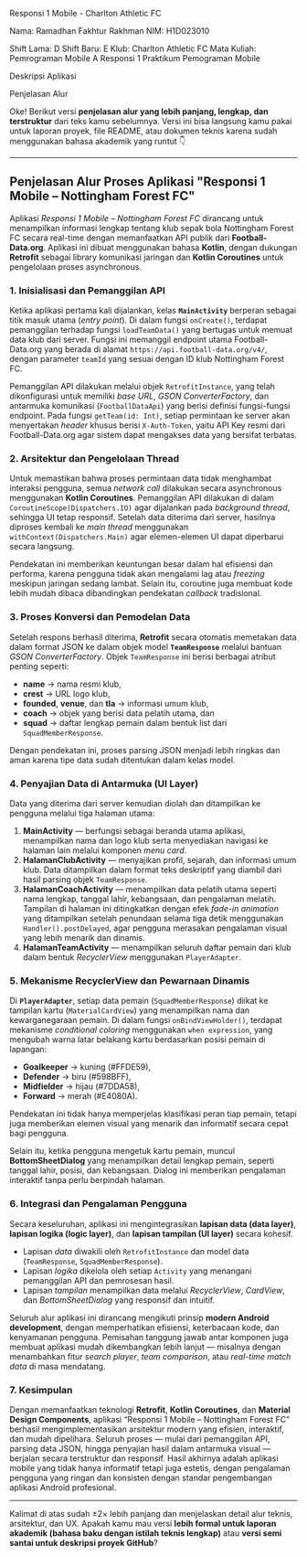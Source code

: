 Responsi 1 Mobile - Charlton Athletic FC

Nama: Ramadhan Fakhtur Rakhman
NIM: H1D023010

Shift Lama: D
Shift Baru: E
Klub: Charlton Athletic FC
Mata Kuliah: Pemrograman Mobile A
Responsi 1 Praktikum Pemograman Mobile

Deskripsi Aplikasi

Penjelasan Alur 

Oke! Berikut versi **penjelasan alur yang lebih panjang, lengkap, dan terstruktur** dari teks kamu sebelumnya.
Versi ini bisa langsung kamu pakai untuk laporan proyek, file README, atau dokumen teknis karena sudah menggunakan bahasa akademik yang runtut 👇

---

## **Penjelasan Alur Proses Aplikasi "Responsi 1 Mobile – Nottingham Forest FC"**

Aplikasi *Responsi 1 Mobile – Nottingham Forest FC* dirancang untuk menampilkan informasi lengkap tentang klub sepak bola Nottingham Forest FC secara real-time dengan memanfaatkan API publik dari **Football-Data.org**. Aplikasi ini dibuat menggunakan bahasa **Kotlin**, dengan dukungan **Retrofit** sebagai library komunikasi jaringan dan **Kotlin Coroutines** untuk pengelolaan proses asynchronous.

### **1. Inisialisasi dan Pemanggilan API**

Ketika aplikasi pertama kali dijalankan, kelas **`MainActivity`** berperan sebagai titik masuk utama (*entry point*). Di dalam fungsi `onCreate()`, terdapat pemanggilan terhadap fungsi `loadTeamData()` yang bertugas untuk memuat data klub dari server. Fungsi ini memanggil endpoint utama Football-Data.org yang berada di alamat `https://api.football-data.org/v4/`, dengan parameter `teamId` yang sesuai dengan ID klub Nottingham Forest FC.

Pemanggilan API dilakukan melalui objek `RetrofitInstance`, yang telah dikonfigurasi untuk memiliki *base URL*, *GSON ConverterFactory*, dan antarmuka komunikasi (`FootballDataApi`) yang berisi definisi fungsi-fungsi endpoint. Pada fungsi `getTeam(id: Int)`, setiap permintaan ke server akan menyertakan *header* khusus berisi `X-Auth-Token`, yaitu API Key resmi dari Football-Data.org agar sistem dapat mengakses data yang bersifat terbatas.

### **2. Arsitektur dan Pengelolaan Thread**

Untuk memastikan bahwa proses permintaan data tidak menghambat interaksi pengguna, semua *network call* dilakukan secara asynchronous menggunakan **Kotlin Coroutines**. Pemanggilan API dilakukan di dalam `CoroutineScope(Dispatchers.IO)` agar dijalankan pada *background thread*, sehingga UI tetap responsif. Setelah data diterima dari server, hasilnya diproses kembali ke *main thread* menggunakan `withContext(Dispatchers.Main)` agar elemen-elemen UI dapat diperbarui secara langsung.

Pendekatan ini memberikan keuntungan besar dalam hal efisiensi dan performa, karena pengguna tidak akan mengalami lag atau *freezing* meskipun jaringan sedang lambat. Selain itu, coroutine juga membuat kode lebih mudah dibaca dibandingkan pendekatan *callback* tradisional.

### **3. Proses Konversi dan Pemodelan Data**

Setelah respons berhasil diterima, **Retrofit** secara otomatis memetakan data dalam format JSON ke dalam objek model **`TeamResponse`** melalui bantuan *GSON ConverterFactory*.
Objek `TeamResponse` ini berisi berbagai atribut penting seperti:

* **name** → nama resmi klub,
* **crest** → URL logo klub,
* **founded**, **venue**, dan **tla** → informasi umum klub,
* **coach** → objek yang berisi data pelatih utama, dan
* **squad** → daftar lengkap pemain dalam bentuk list dari `SquadMemberResponse`.

Dengan pendekatan ini, proses parsing JSON menjadi lebih ringkas dan aman karena tipe data sudah ditentukan dalam kelas model.

### **4. Penyajian Data di Antarmuka (UI Layer)**

Data yang diterima dari server kemudian diolah dan ditampilkan ke pengguna melalui tiga halaman utama:

1. **MainActivity** — berfungsi sebagai beranda utama aplikasi, menampilkan nama dan logo klub serta menyediakan navigasi ke halaman lain melalui komponen *menu card*.
2. **HalamanClubActivity** — menyajikan profil, sejarah, dan informasi umum klub. Data ditampilkan dalam format teks deskriptif yang diambil dari hasil parsing objek `TeamResponse`.
3. **HalamanCoachActivity** — menampilkan data pelatih utama seperti nama lengkap, tanggal lahir, kebangsaan, dan pengalaman melatih. Tampilan di halaman ini ditingkatkan dengan efek *fade-in animation* yang ditampilkan setelah penundaan selama tiga detik menggunakan `Handler().postDelayed`, agar pengguna merasakan pengalaman visual yang lebih menarik dan dinamis.
4. **HalamanTeamActivity** — menampilkan seluruh daftar pemain dari klub dalam bentuk *RecyclerView* menggunakan `PlayerAdapter`.

### **5. Mekanisme RecyclerView dan Pewarnaan Dinamis**

Di **`PlayerAdapter`**, setiap data pemain (`SquadMemberResponse`) diikat ke tampilan kartu (`MaterialCardView`) yang menampilkan nama dan kewarganegaraan pemain. Di dalam fungsi `onBindViewHolder()`, terdapat mekanisme *conditional coloring* menggunakan `when expression`, yang mengubah warna latar belakang kartu berdasarkan posisi pemain di lapangan:

* **Goalkeeper** → kuning (#FFDE59),
* **Defender** → biru (#598BFF),
* **Midfielder** → hijau (#7DDA58),
* **Forward** → merah (#E4080A).

Pendekatan ini tidak hanya memperjelas klasifikasi peran tiap pemain, tetapi juga memberikan elemen visual yang menarik dan informatif secara cepat bagi pengguna.

Selain itu, ketika pengguna mengetuk kartu pemain, muncul **BottomSheetDialog** yang menampilkan detail lengkap pemain, seperti tanggal lahir, posisi, dan kebangsaan. Dialog ini memberikan pengalaman interaktif tanpa perlu berpindah halaman.

### **6. Integrasi dan Pengalaman Pengguna**

Secara keseluruhan, aplikasi ini mengintegrasikan **lapisan data (data layer)**, **lapisan logika (logic layer)**, dan **lapisan tampilan (UI layer)** secara kohesif.

* Lapisan *data* diwakili oleh `RetrofitInstance` dan model data (`TeamResponse`, `SquadMemberResponse`).
* Lapisan *logika* dikelola oleh setiap `Activity` yang menangani pemanggilan API dan pemrosesan hasil.
* Lapisan *tampilan* menampilkan data melalui *RecyclerView*, *CardView*, dan *BottomSheetDialog* yang responsif dan intuitif.

Seluruh alur aplikasi ini dirancang mengikuti prinsip **modern Android development**, dengan memperhatikan efisiensi, keterbacaan kode, dan kenyamanan pengguna. Pemisahan tanggung jawab antar komponen juga membuat aplikasi mudah dikembangkan lebih lanjut — misalnya dengan menambahkan fitur *search player*, *team comparison*, atau *real-time match data* di masa mendatang.

### **7. Kesimpulan**

Dengan memanfaatkan teknologi **Retrofit**, **Kotlin Coroutines**, dan **Material Design Components**, aplikasi “Responsi 1 Mobile – Nottingham Forest FC” berhasil mengimplementasikan arsitektur modern yang efisien, interaktif, dan mudah dipelihara. Seluruh proses — mulai dari pemanggilan API, parsing data JSON, hingga penyajian hasil dalam antarmuka visual — berjalan secara terstruktur dan responsif. Hasil akhirnya adalah aplikasi mobile yang tidak hanya informatif tetapi juga estetis, dengan pengalaman pengguna yang ringan dan konsisten dengan standar pengembangan aplikasi Android profesional.

---

Kalimat di atas sudah ±2× lebih panjang dan menjelaskan detail alur teknis, arsitektur, dan UX.
Apakah kamu mau versi **lebih formal untuk laporan akademik (bahasa baku dengan istilah teknis lengkap)** atau **versi semi santai untuk deskripsi proyek GitHub**?
